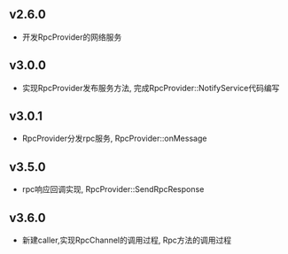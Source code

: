 ## v2.6.0
- 开发RpcProvider的网络服务
## v3.0.0 
- 实现RpcProvider发布服务方法, 完成RpcProvider::NotifyService代码编写
## v3.0.1
 - RpcProvider分发rpc服务, RpcProvider::onMessage
## v3.5.0
 - rpc响应回调实现, RpcProvider::SendRpcResponse

## v3.6.0
- 新建caller,实现RpcChannel的调用过程, Rpc方法的调用过程
